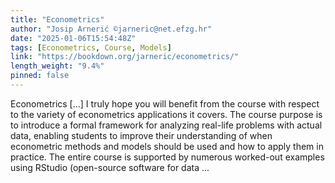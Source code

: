 ```yaml
---
title: "Econometrics"
author: "Josip Arnerić ©jarneric@net.efzg.hr"
date: "2025-01-06T15:54:48Z"
tags: [Econometrics, Course, Models]
link: "https://bookdown.org/jarneric/econometrics/"
length_weight: "9.4%"
pinned: false
---
```


Econometrics [...] I truly hope you will benefit from the course with respect to the variety of econometrics applications it covers. The course purpose is to introduce a formal framework for analyzing real-life problems with actual data, enabling students to improve their understanding of when econometric methods and models should be used and how to apply them in practice. The entire course is supported by numerous worked-out examples using RStudio (open-source software for data ...
